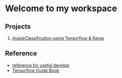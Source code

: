 Welcome to my workspace
========================

Projects
-----
1. [ImageClassification using Tensorflow & Keras](https://github.com/pervin0527/ImageClassification)


Reference
-----
 - [reference for useful develop](/home/barcelona/pervinco/README.md)
 - [Tensorflow Guide Book](https://github.com/pervin0527/pervinco/blob/master/tensorflow_tutorial.md)